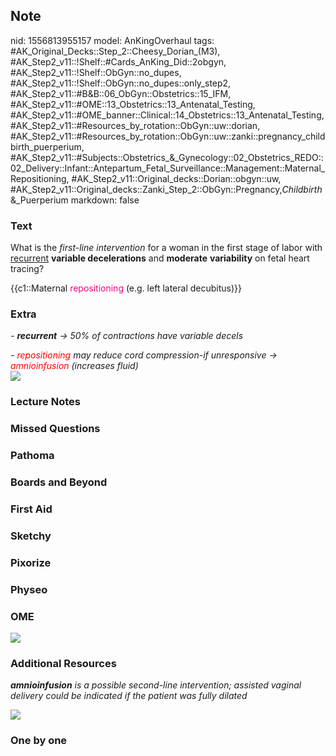 ## Note
nid: 1556813955157
model: AnKingOverhaul
tags: #AK_Original_Decks::Step_2::Cheesy_Dorian_(M3), #AK_Step2_v11::!Shelf::#Cards_AnKing_Did::2obgyn, #AK_Step2_v11::!Shelf::ObGyn::no_dupes, #AK_Step2_v11::!Shelf::ObGyn::no_dupes::only_step2, #AK_Step2_v11::#B&B::06_ObGyn::Obstetrics::15_IFM, #AK_Step2_v11::#OME::13_Obstetrics::13_Antenatal_Testing, #AK_Step2_v11::#OME_banner::Clinical::14_Obstetrics::13_Antenatal_Testing, #AK_Step2_v11::#Resources_by_rotation::ObGyn::uw::dorian, #AK_Step2_v11::#Resources_by_rotation::ObGyn::uw::zanki::pregnancy_childbirth_puerperium, #AK_Step2_v11::#Subjects::Obstetrics_&_Gynecology::02_Obstetrics_REDO::02_Delivery::Infant::Antepartum_Fetal_Surveillance::Management::Maternal_Repositioning, #AK_Step2_v11::Original_decks::Dorian::obgyn::uw, #AK_Step2_v11::Original_decks::Zanki_Step_2::ObGyn::Pregnancy,_Childbirth_&_Puerperium
markdown: false

### Text
What is the <i>first-line intervention</i> for a woman in the first
stage of labor with <u style="">recurrent</u> <b>variable
decelerations</b> and <b>moderate</b> <b>variability</b> on fetal
heart tracing?
<div>
  {{c1::Maternal <font color="#FC0280">repositioning</font> (e.g.
  left lateral decubitus)}}
</div>

### Extra
<i>- <b>recurrent</b></i> <i>→</i> <i>50% of contractions have
variable decels</i>
<div>
  <div>
    <i>- <font color="#FF0000" style="">repositioning</font> may
    reduce cord compression</i><i>-if unresponsive → <font color=
    "#FF0000" style="">amnioinfusion</font> (increases fluid)</i>
  </div>
  <div>
    <div>
      <div>
        <i><img src="rec.png" class="resizer"></i>
      </div>
    </div>
  </div>
</div>

### Lecture Notes


### Missed Questions


### Pathoma


### Boards and Beyond


### First Aid


### Sketchy


### Pixorize


### Physeo


### OME
<div class="ome-widget">
  <a href=
  "https://onlinemeded.org/spa/obstetrics/antenatal-testing/acquire?ref=anki">
  <img src="_OME_AnkiFlashcards_Lesson_1.png"></a>
</div>

### Additional Resources
<i><b>amnioinfusion</b> is a possible second-line intervention;
assisted vaginal delivery could be indicated if the patient was
fully dilated</i>
<div>
  <i><img src="paste-3088094370725889.jpg" class="resizer"></i>
</div>

### One by one

